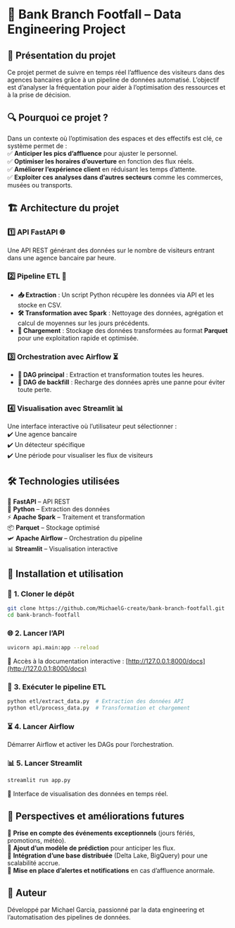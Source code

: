 # 🏦 **Bank Branch Footfall – Data Engineering Project**

## 🚀 **Présentation du projet**  
Ce projet permet de suivre en temps réel l’affluence des visiteurs dans des agences bancaires grâce à un pipeline de données automatisé. L’objectif est d’analyser la fréquentation pour aider à l’optimisation des ressources et à la prise de décision.  

## 🔍 **Pourquoi ce projet ?**  
Dans un contexte où l’optimisation des espaces et des effectifs est clé, ce système permet de :  
✅ **Anticiper les pics d’affluence** pour ajuster le personnel.  
✅ **Optimiser les horaires d’ouverture** en fonction des flux réels.  
✅ **Améliorer l’expérience client** en réduisant les temps d’attente.  
✅ **Exploiter ces analyses dans d’autres secteurs** comme les commerces, musées ou transports.  

## 🏗️ **Architecture du projet**  

### 1️⃣ **API FastAPI** 🌐  
Une API REST générant des données sur le nombre de visiteurs entrant dans une agence bancaire par heure.  

### 2️⃣ **Pipeline ETL** 🔄  
- **📥 Extraction** : Un script Python récupère les données via API et les stocke en CSV.  
- **🛠️ Transformation avec Spark** : Nettoyage des données, agrégation et calcul de moyennes sur les jours précédents.  
- **💾 Chargement** : Stockage des données transformées au format **Parquet** pour une exploitation rapide et optimisée.  

### 3️⃣ **Orchestration avec Airflow** ⏳  
- **📌 DAG principal** : Extraction et transformation toutes les heures.  
- **🔄 DAG de backfill** : Recharge des données après une panne pour éviter toute perte.  

### 4️⃣ **Visualisation avec Streamlit** 📊  
Une interface interactive où l’utilisateur peut sélectionner :  
✔️ Une agence bancaire  
✔️ Un détecteur spécifique  
✔️ Une période pour visualiser les flux de visiteurs  

## 🛠 **Technologies utilisées**  
🚀 **FastAPI** – API REST  
🐍 **Python** – Extraction des données  
⚡ **Apache Spark** – Traitement et transformation  
📦 **Parquet** – Stockage optimisé  
🛩 **Apache Airflow** – Orchestration du pipeline  
📊 **Streamlit** – Visualisation interactive  

## 📌 **Installation et utilisation**  

### 🚀 **1. Cloner le dépôt**  
```bash
git clone https://github.com/MichaelG-create/bank-branch-footfall.git
cd bank-branch-footfall
```

### 🌐 **2. Lancer l’API**  
```bash
uvicorn api.main:app --reload
```
📍 Accès à la documentation interactive : [http://127.0.0.1:8000/docs](http://127.0.0.1:8000/docs)  

### 🔄 **3. Exécuter le pipeline ETL**  
```bash
python etl/extract_data.py  # Extraction des données API
python etl/process_data.py  # Transformation et chargement
```

### ⏳ **4. Lancer Airflow**  
Démarrer Airflow et activer les DAGs pour l’orchestration.  

### 📊 **5. Lancer Streamlit**  
```bash
streamlit run app.py
```
📍 Interface de visualisation des données en temps réel.  

## 🔮 **Perspectives et améliorations futures**  
🔹 **Prise en compte des événements exceptionnels** (jours fériés, promotions, météo).  
🔹 **Ajout d’un modèle de prédiction** pour anticiper les flux.  
🔹 **Intégration d’une base distribuée** (Delta Lake, BigQuery) pour une scalabilité accrue.  
🔹 **Mise en place d’alertes et notifications** en cas d’affluence anormale.  

## 👤 **Auteur**  
Développé par Michael Garcia, passionné par la data engineering et l’automatisation des pipelines de données.
